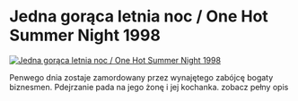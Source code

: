 Jedna gorąca letnia noc / One Hot Summer Night 1998 
=============
[![Jedna gorąca letnia noc / One Hot Summer Night 1998 ](http://vidos.pl/images/player.gif)](http://vidos.pl/jedna-goraca-letnia-noc-one-hot-summer-night-1998)

 Penwego dnia zostaje zamordowany przez wynajętego zabójcę bogaty biznesmen. Pdejrzanie pada na jego żonę i jej kochanka. zobacz pełny opis
